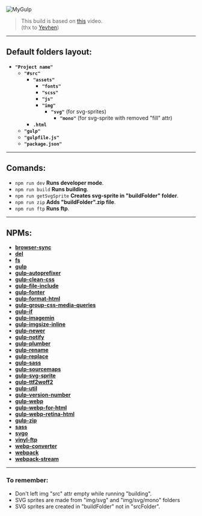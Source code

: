 ![MyGulp](https://lh3.googleusercontent.com/3V4c-TqJGEJI1aHL7rnXUb4TJDU2Lp0zl2TBSYq2PZ6LzUJ_ar-lAmTGtNZx5Vi6qAoWia7mPA8zIQ09MHnhwLeRIBgy4MXtcdc_Od6lO-XqP6-ou-Jk9sWTsSLKsQRvPJ7TWgpZ7GsAg7i1AJLrdkOqve7e1IH62dfzi3_7Ppj7NfUtVyq3XJfE2t3FXqagipvdTIbcex_SVdoWeSyQlMYpMAHPCXC6arkYgqi7TQfTsbdkDCje62FNB0BEzGUtRhJ7hF59iKvYbiT_LcSEx29npyVDqHPnp4pZ3fkngNJ_Lws3IJxEAzt9t-g8icZVjWqBdGv5URQloo-SjTo92fQWvoWvVuXZdab1uUYdeOdiokhsZajo8c7wi8X9dnG30ck06vr_UOrE1HBS9HebtbUDAgByX4X0y8mHd17kxBmAAZ3O8HZtaYpW5u-7Ho-uc6pPvFkH8gMigVkchJiFy5-5hcFByn_cpF1_tQZz2BG77wtMjVXmUO3pdAJ7OEsTqhh7OrKdZRZfSaTL7InoBYhk5zUdhzLUv3saTL8G1jD7PwZ8xntAwox4e5mqaDUP2NWHPivy7djflwREJu1JJJg81e3VxHX6nGCma37Jv4gtnY4xaKDoXHe3yVojOo4nCHC7q1hT9X1YkzaCNs-5g5Gmt8kvEMVlrYlWPSSWZ1pehMFOYL6ChyVy8yH5nudDu8-qQ8DBGDOKGsfVh-hDpgFg94ezdbJYnOQL_hqokDS6G2sPFLMTnV2F69Hx7aG0dLVy03A28Uud-LE0WU-R-OMZN-AEqeGmJ50F-1gGXivEMuKHk7KvCCeUCI_RFI-KNGzX5MFHfUNDMmc45gz05rEDUsvE8Q-8-YYI=w830-h125-no?authuser=0)

> This build is based on [this][1] video. </br>
> (thx to [Yevhen](https://github.com/FreelancerLifeStyle))
___

## Default folders layout:

* __`"Project name"`__
    * __`"#src"`__
       * __`"assets"`__
            * __`"fonts"`__
            * __`"scss"`__
            * __`"js"`__
            * __`"img"`__
                * __`"svg"`__ (for svg-sprites)
                    * __`"mono"`__ (for svg-sprite with removed "fill" attr)
       * __`.html`__
    * __`"gulp"`__
    * __`"gulpfile.js"`__
    * __`"package.json"`__
___

## Comands:

* `npm run dev` __Runs developer mode__.
* `npm run build` __Runs building__.
* `npm run getSvgSprite` __Creates svg-sprite in "buildFolder" folder__.
* `npm run zip` __Adds "buildFolder".zip file__.
* `npm run ftp` __Runs ftp__.
___

## NPMs:

* __[browser-sync](https://www.npmjs.com/package/browser-sync)__
* __[del](https://www.npmjs.com/package/del)__
* __[fs](https://www.npmjs.com/package/fs)__
* __[gulp](https://www.npmjs.com/package/gulp)__
* __[gulp-autoprefixer](https://www.npmjs.com/package/gulp-autoprefixer)__
* __[gulp-clean-css](https://www.npmjs.com/package/gulp-clean-css)__
* __[gulp-file-include](https://www.npmjs.com/package/gulp-file-include)__
* __[gulp-fonter](https://www.npmjs.com/package/gulp-fonter)__
* __[gulp-format-html](https://www.npmjs.com/package/gulp-format-html)__
* __[gulp-group-css-media-queries](https://www.npmjs.com/package/gulp-group-css-media-queries)__
* __[gulp-if](https://www.npmjs.com/package/gulp-if)__
* __[gulp-imagemin](https://www.npmjs.com/package/gulp-imagemin)__
* __[gulp-imgsize-inline](https://www.npmjs.com/package/gulp-imgsize-inline)__
* __[gulp-newer](https://www.npmjs.com/package/gulp-newer)__
* __[gulp-notify](https://www.npmjs.com/package/gulp-notify)__
* __[gulp-plumber](https://www.npmjs.com/package/gulp-plumber)__
* __[gulp-rename](https://www.npmjs.com/package/gulp-rename)__
* __[gulp-replace](https://www.npmjs.com/package/gulp-replace)__
* __[gulp-sass](https://www.npmjs.com/package/gulp-sass)__
* __[gulp-sourcemaps](https://www.npmjs.com/package/gulp-sourcemaps)__
* __[gulp-svg-sprite](https://www.npmjs.com/package/gulp-svg-sprite)__
* __[gulp-ttf2woff2](https://www.npmjs.com/package/gulp-ttf2woff2)__
* __[gulp-util](https://www.npmjs.com/package/gulp-util)__
* __[gulp-version-number](https://www.npmjs.com/package/gulp-version-number)__
* __[gulp-webp](https://www.npmjs.com/package/gulp-webp)__
* __[gulp-webp-for-html](https://www.npmjs.com/package/gulp-webp-for-html)__
* __[gulp-webp-retina-html](https://www.npmjs.com/package/gulp-webp-retina-html)__
* __[gulp-zip](https://www.npmjs.com/package/gulp-zip)__
* __[sass](https://www.npmjs.com/package/sass)__
* __[svgo](https://www.npmjs.com/package/svgo)__
* __[vinyl-ftp](https://www.npmjs.com/package/vinyl-ftp)__
* __[webp-converter](https://www.npmjs.com/package/webp-converter)__
* __[webpack](https://www.npmjs.com/package/webpack)__
* __[webpack-stream](https://www.npmjs.com/package/webpack-stream)__
___

### To remember:

* Don't left img "src" attr empty while running "building".
* SVG sprites are made from "img/svg" and "img/svg/mono" folders
* SVG sprites are created in "buildFolder" not in "srcFolder".

[1]: https://www.youtube.com/watch?v=jU88mLuLWlk&t=3565s&ab_channel=%D0%A4%D1%80%D1%96%D0%BB%D0%B0%D0%BD%D1%81%D0%B5%D1%80%D0%BF%D0%BE%D0%B6%D0%B8%D1%82%D1%82%D1%8E